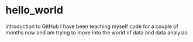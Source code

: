 # hello_world
introduction to GitHub
I have been teaching myself code for a couple of months now and am trying to move into the world of data and data analysis
